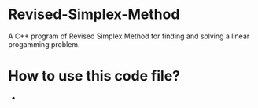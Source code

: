 # Revised-Simplex-Method
A C++ program of Revised Simplex Method for finding and solving a linear progamming problem.

# How to use this code file? 
- 
